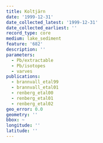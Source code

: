```yaml
---
title: Koltjärn
date: '1999-12-31'
date_collected_latest: '1999-12-31'
date_collected_earliest: ''
record_type: core
medium: lake_sediment
feature: '682'
description: ''
parameters:
  - Pb/extractable
  - Pb/isotopes
  - varves
publications:
  - brannvall_etal99
  - brannvall_etal01
  - renberg_etal00
  - renberg_etal01
  - renberg_etal02
geo_error: 0.0
geometry: ''
bbox: ~
longitude: ''
latitude: ''
---
```


